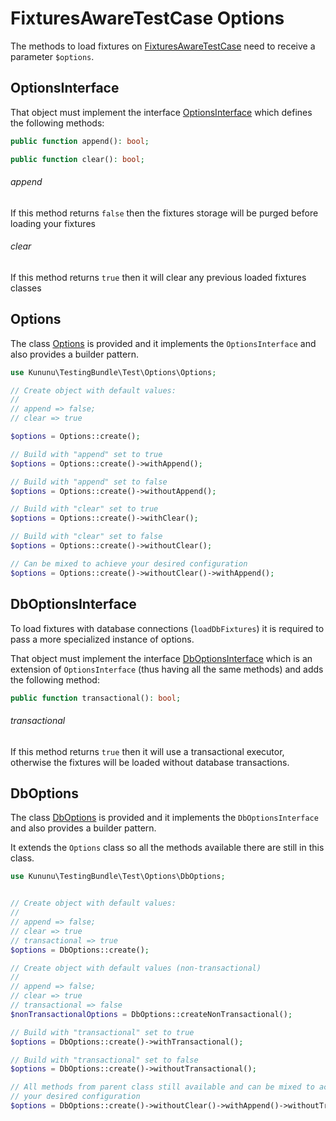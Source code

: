 # FixturesAwareTestCase Options

The methods to load fixtures on [FixturesAwareTestCase](/src/Test/FixturesAwareTestCase.php) need to receive a parameter `$options`.

## OptionsInterface

That object must implement the interface [OptionsInterface](/src/Test/Options/OptionsInterface.php) which defines the following methods:

```php
public function append(): bool;

public function clear(): bool;
```

###### append

If this method returns `false` then the fixtures storage will be purged before loading your fixtures

###### clear

If this method returns `true` then it will clear any previous loaded fixtures classes

## Options

The class [Options](/src/Test/Options/Options.php) is provided and it implements the `OptionsInterface` and also provides a builder pattern.

```php
use Kununu\TestingBundle\Test\Options\Options;

// Create object with default values:
//
// append => false;
// clear => true

$options = Options::create();

// Build with "append" set to true
$options = Options::create()->withAppend();

// Build with "append" set to false
$options = Options::create()->withoutAppend();

// Build with "clear" set to true
$options = Options::create()->withClear();

// Build with "clear" set to false
$options = Options::create()->withoutClear();

// Can be mixed to achieve your desired configuration
$options = Options::create()->withoutClear()->withAppend();

```

## DbOptionsInterface

To load fixtures with database connections (`loadDbFixtures`) it is required to pass a more specialized instance of options.

That object must implement the interface [DbOptionsInterface](/src/Test/Options/DbOptionsInterface.php) which is an extension of `OptionsInterface` (thus having all the same methods) and adds the following method:

```php
public function transactional(): bool;
```

###### transactional

If this method returns `true` then it will use a transactional executor, otherwise the fixtures will be loaded without database transactions.

## DbOptions

The class [DbOptions](/src/Test/Options/DbOptions.php) is provided and it implements the `DbOptionsInterface` and also provides a builder pattern.

It extends the `Options` class so all the methods available there are still in this class.


```php
use Kununu\TestingBundle\Test\Options\DbOptions;


// Create object with default values:
//
// append => false;
// clear => true
// transactional => true
$options = DbOptions::create();

// Create object with default values (non-transactional)
//
// append => false;
// clear => true
// transactional => false
$nonTransactionalOptions = DbOptions::createNonTransactional();

// Build with "transactional" set to true
$options = DbOptions::create()->withTransactional();

// Build with "transactional" set to false
$options = DbOptions::create()->withoutTransactional();

// All methods from parent class still available and can be mixed to achieve
// your desired configuration
$options = DbOptions::create()->withoutClear()->withAppend()->withoutTransactional();
```
